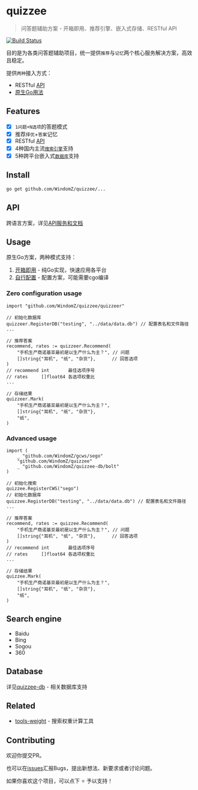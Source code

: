 # quizzee

> 问答题辅助方案 - 开箱即用、推荐引擎、嵌入式存储、RESTful API

[![Build Status](https://travis-ci.org/WindomZ/quizzee.svg?branch=master)](https://travis-ci.org/WindomZ/quizzee)

目的是为各类问答题辅助项目，统一提供`推荐`与`记忆`两个核心服务解决方案，高效且稳定。

提供`两种`接入方式：
- RESTful [API](#api)
- [原生Go用法](#usage)

## Features
- [x] `1问题+N选项`的答题模式
- [x] 推荐`择优`+`答案`记忆
- [x] RESTful [API](#api)
- [x] 4种国内主流[`搜索引擎`](#search-engine)支持
- [x] 5种跨平台嵌入式[`数据库`](#database)支持

## Install
```bash
go get github.com/WindomZ/quizzee/...
```

## API
跨语言方案，详见[API服务和文档](./server)

## Usage
原生Go方案，两种模式支持：
1. [开箱即用](#zero-configuration-usage) - 纯Go实现，快速应用各平台
1. [自行配置](#advanced-usage) - 配置方案，可能需要cgo编译

### Zero configuration usage
```
import "github.com/WindomZ/quizzee/quizzeer"

// 初始化数据库
quizzeer.RegisterDB("testing", "../data/data.db") // 配置表名和文件路径
...

// 推荐答案
recommend, rates := quizzeer.Recommend(
    "手机生产商诺基亚最初是以生产什么为主？", // 问题
    []string{"耳机", "纸", "杂货"},      // 回答选项
)
// recommend int       最佳选项序号
// rates     []float64 各选项权重比
...

// 存储结果
quizzeer.Mark(
    "手机生产商诺基亚最初是以生产什么为主？",
    []string{"耳机", "纸", "杂货"},
    "纸",
)
```

### Advanced usage
```
import (
	_ "github.com/WindomZ/gcws/sego"
	"github.com/WindomZ/quizzee"
	_ "github.com/WindomZ/quizzee-db/bolt"
)

// 初始化搜索
quizzee.RegisterCWS("sego")
// 初始化数据库
quizzee.RegisterDB("testing", "../data/data.db") // 配置表名和文件路径
...

// 推荐答案
recommend, rates := quizzee.Recommend(
    "手机生产商诺基亚最初是以生产什么为主？", // 问题
    []string{"耳机", "纸", "杂货"},      // 回答选项
)
// recommend int       最佳选项序号
// rates     []float64 各选项权重比
...

// 存储结果
quizzee.Mark(
    "手机生产商诺基亚最初是以生产什么为主？",
    []string{"耳机", "纸", "杂货"},
    "纸",
)
```

## Search engine
- Baidu
- Bing
- Sogou
- 360

## Database
详见[quizzee-db](https://github.com/WindomZ/quizzee-db) - 相关数据库支持

## Related
- [tools-weight](./tools/weight) - 搜索权重计算工具

## Contributing
欢迎你提交PR。

也可以在[issues](https://github.com/WindomZ/quizzee/issues)汇报Bugs，提出新想法、新要求或者讨论问题。

如果你喜欢这个项目，可以点下 :star: 予以支持！
